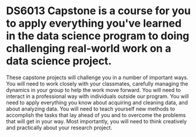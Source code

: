 # DS6013 Capstone is a course for you to apply everything you've learned in the data science program to doing challenging real-world work on a data science project. 
These capstone projects will challenge you in a number of important ways. You will need to work closely with your classmates, carefully managing the dynamics in your group to help the work move forward.
You will need to interact in a professional way with individuals outside our program. 
You will need to apply everything you know about acquiring and cleaning data, and about analyzing data. 
You will need to teach yourself new methods to accomplish the tasks that lay ahead of you and to overcome the problems that will get in your way. 
Most importantly, you will need to think creatively and practically about your research project.
